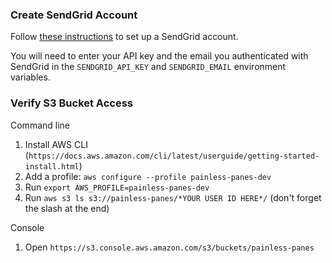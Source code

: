 ### Create SendGrid Account

Follow [these instructions](https://www.passportjs.org/tutorials/email/setup/) to set up a SendGrid account.

You will need to enter your API key and the email you authenticated with SendGrid in the `SENDGRID_API_KEY` and `SENDGRID_EMAIL` environment variables.

### Verify S3 Bucket Access

Command line

1. Install AWS CLI (`https://docs.aws.amazon.com/cli/latest/userguide/getting-started-install.html`)
2. Add a profile: `aws configure --profile painless-panes-dev`
3. Run `export AWS_PROFILE=painless-panes-dev`
4. Run `aws s3 ls s3://painless-panes/*YOUR USER ID HERE*/` (don't forget the slash at the end)

Console

1. Open `https://s3.console.aws.amazon.com/s3/buckets/painless-panes`

